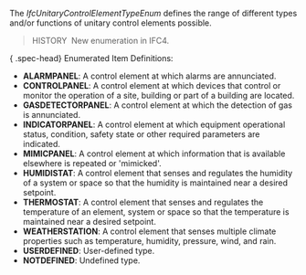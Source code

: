 ﻿The _IfcUnitaryControlElementTypeEnum_ defines the range of different types and/or functions of unitary control elements possible.

> HISTORY&nbsp; New enumeration in IFC4.

{ .spec-head}
Enumerated Item Definitions:

* **ALARMPANEL**: A control element at which alarms are annunciated.
* **CONTROLPANEL**: A control element at which devices that control or monitor the operation of a site, building or part of a building are located.
* **GASDETECTORPANEL**: A control element at which the detection of gas is annunciated.
* **INDICATORPANEL**: A control element at which equipment operational status, condition, safety state or other required parameters are indicated.
* **MIMICPANEL**: A control element at which information that is available elsewhere is repeated or 'mimicked'.
* **HUMIDISTAT**: A control element that senses and regulates the humidity of a system or space so that the humidity is maintained near a desired setpoint.
* **THERMOSTAT**: A control element that senses and regulates the temperature of an element, system or space so that the temperature is maintained near a desired setpoint.
* **WEATHERSTATION**: A control element that senses multiple climate properties such as temperature, humidity, pressure, wind, and rain.
* **USERDEFINED**: User-defined type.
* **NOTDEFINED**: Undefined type.